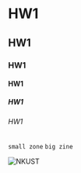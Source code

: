 # HW1
## HW1
### HW1
#### HW1
##### HW1
###### HW1

`small zone`
```big zine```

![NKUST](nkust.png "NKUST")
